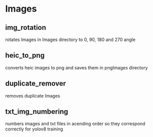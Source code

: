 # Images

## img_rotation

rotates Images in Images directory to 0, 90, 180 and 270 angle

## heic_to_png

converts heic images to png and saves them in pngImages directory

## duplicate_remover

removes duplicate Images

## txt_img_numbering

numbers images and txt files in acending order so they correspond correctly for yolov8 training
